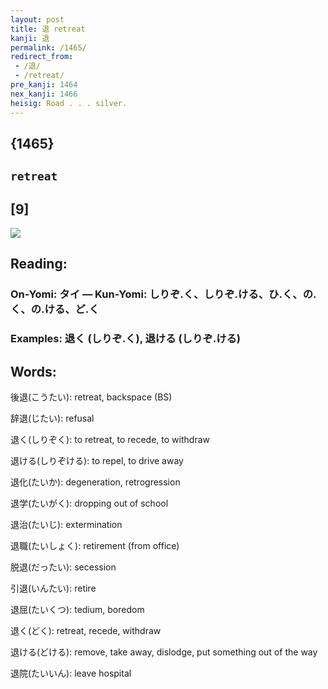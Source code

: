 ```yaml
---
layout: post
title: 退 retreat
kanji: 退
permalink: /1465/
redirect_from:
 - /退/
 - /retreat/
pre_kanji: 1464
nex_kanji: 1466
heisig: Road . . . silver.
---
```


## {1465}

## `retreat`

## [9]

<div class="stroke"><img src="E98080.png" /></div>

## Reading:

### On-Yomi: タイ &mdash; Kun-Yomi: しりぞ.く、しりぞ.ける、ひ.く、の.く、の.ける、ど.く

### Examples: 退く (しりぞ.く), 退ける (しりぞ.ける)

## Words:

後退(こうたい): retreat, backspace (BS)

辞退(じたい): refusal

退く(しりぞく): to retreat, to recede, to withdraw

退ける(しりぞける): to repel, to drive away

退化(たいか): degeneration, retrogression

退学(たいがく): dropping out of school

退治(たいじ): extermination

退職(たいしょく): retirement (from office)

脱退(だったい): secession

引退(いんたい): retire

退屈(たいくつ): tedium, boredom

退く(どく): retreat, recede, withdraw

退ける(どける): remove, take away, dislodge, put something out of the way

退院(たいいん): leave hospital
